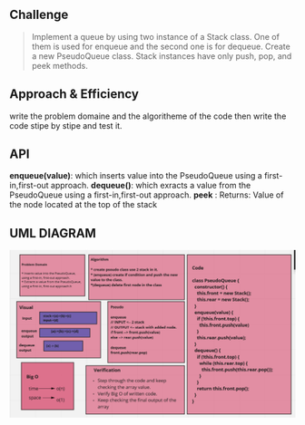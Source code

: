 ## Challenge


> Implement a queue by using two instance of a Stack class.
> One of them is used for enqueue and the second one is for dequeue.
> Create a new PseudoQueue class.
> Stack instances have only push, pop, and peek methods.


## Approach & Efficiency
write the problem domaine and the algoritheme of the code then write the code stipe by stipe and test it.

## API
**enqueue(value)**: which inserts value into the PseudoQueue using a first-in,first-out approach.
**dequeue()**: which exracts a value from the PseudoQueue using a first-in,first-out approach.
**peek** : Returns: Value of the node located at the top of the stack

## UML DIAGRAM

![UML](./33.png)



